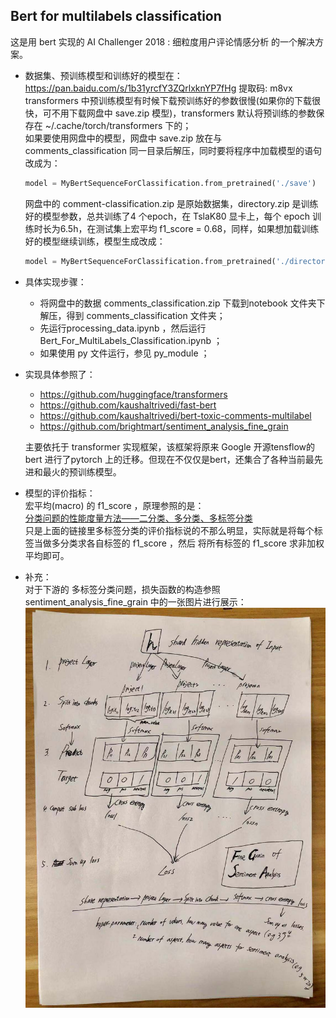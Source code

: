 ## Bert for multilabels classification

这是用 bert 实现的 AI Challenger 2018 : 细粒度用户评论情感分析 的一个解决方案。 

- 数据集、预训练模型和训练好的模型在：https://pan.baidu.com/s/1b31yrcfY3ZQrlxknYP7fHg 提取码: m8vx
transformers 中预训练模型有时候下载预训练好的参数很慢(如果你的下载很快，可不用下载网盘中 save.zip 模型)，transformers 默认将预训练的参数保存在 ~/.cache/torch/transformers 下的；  
如果要使用网盘中的模型，网盘中 save.zip 放在与 comments_classification 同一目录后解压，同时要将程序中加载模型的语句改成为：  
    ```python
    model = MyBertSequenceForClassification.from_pretrained('./save')
    ```
    网盘中的 comment-classification.zip 是原始数据集，directory.zip 是训练好的模型参数，总共训练了4 个epoch，在 TslaK80 显卡上，每个 epoch 训练时长为6.5h，在测试集上宏平均 f1_score = 0.68，同样，如果想加载训练好的模型继续训练，模型生成改成：
    ```python
    model = MyBertSequenceForClassification.from_pretrained('./directory/to/save')
    ```
- 具体实现步骤： 
    - 将网盘中的数据 comments_classification.zip 下载到notebook 文件夹下解压，得到 comments_classification 文件夹；
    - 先运行processing_data.ipynb ，然后运行 Bert_For_MultiLabels_Classification.ipynb ；
    - 如果使用 py 文件运行，参见 py_module ；


- 实现具体参照了：
     - https://github.com/huggingface/transformers
     - https://github.com/kaushaltrivedi/fast-bert
     - https://github.com/kaushaltrivedi/bert-toxic-comments-multilabel
     - https://github.com/brightmart/sentiment_analysis_fine_grain  

    主要依托于 transformer 实现框架，该框架将原来 Google 开源tensflow的bert 进行了pytorch 上的迁移。但现在不仅仅是bert，还集合了各种当前最先进和最火的预训练模型。  
- 模型的评价指标：  
宏平均(macro) 的 f1_score ，原理参照的是：  
[分类问题的性能度量方法——二分类、多分类、多标签分类](https://zhuanlan.zhihu.com/p/51125423)  
只是上面的链接里多标签分类的评价指标说的不那么明显，实际就是将每个标签当做多分类求各自标签的 f1_score ，然后 将所有标签的 f1_score 求非加权平均即可。

- 补充：   
    对于下游的 多标签分类问题，损失函数的构造参照 sentiment_analysis_fine_grain 中的一张图片进行展示：
![pic](./pics/fine_grain.jpg)


